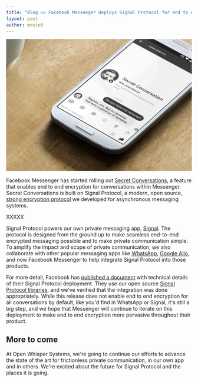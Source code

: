 ```yaml
---
title: "Blog >> Facebook Messenger deploys Signal Protocol for end to end encryption"
layout: post
author: moxie0
---
```


<img src="/blog/images/fbmessenger.png" alt="FB Messenger Secret Conversation"/>

Facebook Messenger has started rolling out [Secret Conversations](https://newsroom.fb.com/news/2016/07/messenger-starts-testing-end-to-end-encryption-with-secret-conversations/), a feature that enables end to end
encryption for conversations within Messenger.  Secret Conversations is built on Signal Protocol,
a modern, open source, [strong encryption protocol](/blog/advanced-ratcheting) we developed for asynchronous
messaging systems.

XXXXX

Signal Protocol powers our own private messaging app, [Signal](/signal/install). The protocol is designed from the
ground up to make seamless end-to-end encrypted messaging possible and to make private
communication simple.  To amplify the impact and scope of private communication, we also collaborate
with other popular messaging apps like [WhatsApp](/blog/whatsapp-complete/), [Google Allo](/blog/allo),
and now Facebook Messenger to help integrate Signal Protocol into those products.

For more detail, Facebook has [published a document](https://fbnewsroomus.files.wordpress.com/2016/07/secret_conversations_whitepaper-1.pdf) with technical details of their Signal Protocol
deployment.  They use our open source [Signal Protocol libraries](https://github.com/whispersystems/),
and we've verified that the integration was done appropriately.  While this release does not enable end
to end encryption for all conversations by default, like you'd find in WhatsApp or Signal, it's still a
big step, and we hope that Messenger will continue to iterate on this deployment to make end to end
encryption more pervasive throughout their product.

## More to come

At Open Whisper Systems, we're going to continue our efforts to advance the state of the art for
frictionless private communication, in our own app and in others. We're excited about the future
for Signal Protocol and the places it is going.
